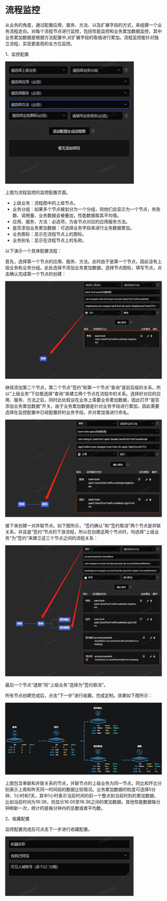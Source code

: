 # 流程监控

从业务的角度，通过配置应用、服务、方法、以及扩展字段的方式，来组建一个业务流程走向，对每个流程节点进行监控，包括性能监控和业务累加数据监控，其中业务累加数据是根据方法配置中,对扩展字段的取值进行累加。流程监控能针对独立流程，实现更直观的全方位监控。

1、监控配置

![](../../image/Operation-Guide/Business-Monitor/Flow-Monitor1.png)

上图为流程监控的监控配置页面。

- 上级业务：流程图中的上级节点。
- 业务分组：如果多个节点被划分为一个分组，则他们会显示为一个节点，失败数、调用量、业务数据会被叠加，性能数据取其平均值。
- 应用、服务、方法：必选项，为各节点对应的应用服务方法。
- 是否添加业务累加数据：可选择业务字段来进行业务数据累加。
- 业务图标：显示在流程节点上的图标。
- 业务别名：显示在流程节点上的名称。

以下演示一个具体配置流程：

首先，选择第一个节点的应用、服务、方法。此时由于是第一个节点，因此没有上级业务和业务分组。此处选择不添加业务累加数据。选择节点图标，填写节点，点击确认完成第一个节点的创建：

![](../../image/Operation-Guide/Business-Monitor/Flow-Monitor2.png)

继续添加第二个节点，第二个节点“签约”和第一个节点“查询”是前后级的关系，所以“上级业务”下拉框选择“查询”来建立两个节点在流程中的关系。选择好对应的应用、服务、方法之后，同时此处假设在业务上需要业务累加数据，因此打开“是否添加业务累加数据”开关。由于业务累加数据是针对业务字段进行累加，因此需要选择在监控配置中已经配置好的业务字段，并对累加值进行命名。

![](../../image/Operation-Guide/Business-Monitor/Flow-Monitor3.png)

接下来创建一对并联节点。如下图所示，“签约确认”和“签约取消”两个节点是并联关系，并且是“签约”节点的下游流程，所以在创建这两个节点时，均选择“上级业务”为“签约”来建立这三个节点之间的流程关系：

![](../../image/Operation-Guide/Business-Monitor/Flow-Monitor4.png)

最后一个节点“退款”将“上级业务”选择为“签约取消”。

所有节点创建完成后，点击“下一步”进行收藏，完成定制。效果如下图所示：

![](../../image/Operation-Guide/Business-Monitor/Flow-Monitor5.png)

上图包含串联和并联关系的节点，并联节点的上级业务为同一节点。同比和环比分别表示上周和昨天同一时间段的数据比较情况。业务累加数据的粒度可选择5分钟、1小时和1天，其中1小时表示当前时间的前一个整点到当前时刻的累加数据，比如当前时间为16:36，则显示16:00至16:36之间的累加数据。其他性能数据每分钟刷新一次，统计的是每分钟内的总数或者平均数。

2、收藏配置

监控配置完成后可点击下一步进行收藏配置。

![](../../image/Operation-Guide/Business-Monitor/Flow-Monitor6.png)